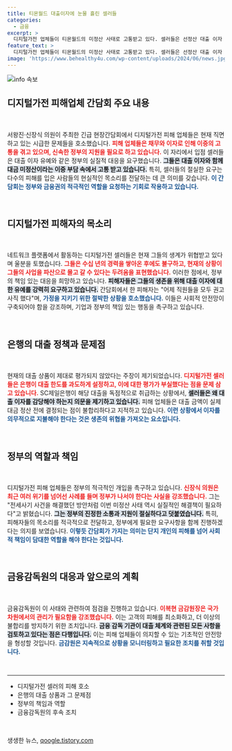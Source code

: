 ```yaml
---
title: 티몬월드 대출이자에 눈물 흘린 셀러들
categories:
  - 금융
excerpt: >
  디지털가전 업체들이 티몬월드의 미정산 사태로 고통받고 있다. 셀러들은 선정산 대출 이자 유예와 정부의介入을 호소하며, 상환 부담이 경과 전제로 부도 위기에 직면했다고 눈물로 호소하고 있다.
feature_text: >
  디지털가전 업체들이 티몬월드의 미정산 사태로 고통받고 있다. 셀러들은 선정산 대출 이자 유예와 정부의介入을 호소하며, 상환 부담이 경과 전제로 부도 위기에 직면했다고 눈물로 호소하고 있다.
image: 'https://www.behealthy4u.com/wp-content/uploads/2024/06/news.jpg'
---
```


<p><img src="https://www.behealthy4u.com/wp-content/uploads/2024/06/news.jpg" alt="info 속보" /></p>

<h2 data-ke-size="size26">디지털가전 피해업체 간담회 주요 내용</h2>

<p data-ke-size="size16">&nbsp;</p>

<p>서왕진·신장식 의원이 주최한 긴급 현장간담회에서 디지털가전 피해 업체들은 현재 직면하고 있는 시급한 문제들을 호소했습니다. <b><span style="color: #ee2323;">피해 업체들은 채무와 이자로 인해 이중의 고통을 겪고 있으며, 신속한 정부의 지원을 필요로 하고 있습니다.</span></b> 이 자리에서 입점 셀러들은 대출 이자 유예와 같은 정부의 실질적 대응을 요구했습니다. <b><span style="background-color: #21538527;">그들은 대출 이자와 함께 대금 미정산이라는 이중 부담 속에서 고통 받고 있습니다.</span></b> 특히, 셀러들의 절실한 요구는 다수의 피해를 입은 사람들의 현실적인 목소리를 전달하는 데 큰 의미를 갖습니다. <b><span style="color: #1a5490;">이 간담회는 정부와 금융권의 적극적인 역할을 요청하는 기회로 작용하고 있습니다.</span></b></p>

<p data-ke-size="size16">&nbsp;</p>

<h2 data-ke-size="size26">디지털가전 피해자의 목소리</h2>

<p data-ke-size="size16">&nbsp;</p>

<p>네트워크 플랫폼에서 활동하는 디지털가전 셀러들은 현재 그들의 생계가 위협받고 있다며 울분을 토했습니다. <b><span style="color: #ee2323;">그들은 수십 년의 경력을 쌓아온 후에도 불구하고, 현재의 상황이 그들의 사업을 파산으로 몰고 갈 수 있다는 두려움을 표현했습니다.</span></b> 이러한 점에서, 정부의 책임 있는 대응을 희망하고 있습니다. <b><span style="background-color: #21538527;">피해자들은 그들의 생존을 위해 대출 이자에 대한 유예를 강력히 요구하고 있습니다.</span></b> 간담회에서 한 피해자는 "어제 직원들을 모두 권고사직 했다"며, <b><span style="color: #1a5490;">가정을 지키기 위한 절박한 상황을 호소했습니다.</span></b> 이들은 사회적 안전망이 구축되어야 함을 강조하며, 기업과 정부의 책임 있는 행동을 촉구하고 있습니다.</p>

<p data-ke-size="size16">&nbsp;</p>

<h2 data-ke-size="size26">은행의 대출 정책과 문제점</h2>

<p data-ke-size="size16">&nbsp;</p>

<p>현재의 대출 상품이 제대로 평가되지 않았다는 주장이 제기되었습니다. <b><span style="color: #ee2323;">디지털가전 셀러들은 은행이 대출 한도를 과도하게 설정하고, 이에 대한 평가가 부실했다는 점을 문제 삼고 있습니다.</span></b> SC제일은행이 해당 대출을 독점적으로 취급하는 상황에서, <b><span style="background-color: #21538527;">셀러들은 왜 대출 이자를 감당해야 하는지 의문을 제기하고 있습니다.</span></b> 피해 업체들은 대출 금액이 실제 대금 정산 전에 결정되는 점이 불합리하다고 지적하고 있습니다. <b><span style="color: #1a5490;">이런 상황에서 이자를 의무적으로 지불해야 한다는 것은 생존의 위협을 가져오는 요소입니다.</span></b></p>

<p data-ke-size="size16">&nbsp;</p>

<h2 data-ke-size="size26">정부의 역할과 책임</h2>

<p data-ke-size="size16">&nbsp;</p>

<p>디지털가전 피해 업체들은 정부의 적극적인 개입을 촉구하고 있습니다. <b><span style="color: #ee2323;">신장식 의원은 최근 여러 위기를 넘어선 사례를 들며 정부가 나서야 한다는 사실을 강조했습니다.</span></b> 그는 "전세사기 사건을 해결했던 방안처럼 이번 미정산 사태 역시 실질적인 해결책이 필요하다"고 밝혔습니다. <b><span style="background-color: #21538527;">그는 정부의 진정한 소통과 지원이 절실하다고 덧붙였습니다.</span></b> 특히, 피해자들의 목소리를 적극적으로 전달하고, 정부에게 필요한 요구사항을 함께 진행하겠다는 의지를 보였습니다. <b><span style="color: #1a5490;">이렇듯 간담회가 가지는 의미는 단지 개인의 피해를 넘어 사회적 책임이 담대한 역할을 해야 한다는 것입니다.</span></b></p>

<p data-ke-size="size16">&nbsp;</p>

<h2 data-ke-size="size26">금융감독원의 대응과 앞으로의 계획</h2>

<p data-ke-size="size16">&nbsp;</p>

<p>금융감독원이 이 사태와 관련하여 점검을 진행하고 있습니다. <b><span style="color: #ee2323;">이복현 금감원장은 국가 차원에서의 관리가 필요함을 강조했습니다.</span></b> 이는 고객의 피해를 최소화하고, 더 이상의 불합리를 방지하기 위한 조치입니다. <b><span style="background-color: #21538527;">금융 감독 기관이 대출 체계와 관련된 모든 사항을 검토하고 있다는 점은 다행입니다.</span></b> 이는 피해 업체들이 의지할 수 있는 기초적인 안전망을 형성할 것입니다. <b><span style="color: #1a5490;">금감원은 지속적으로 상황을 모니터링하고 필요한 조치를 취할 것입니다.</span></b></p>

<p data-ke-size="size16">&nbsp;</p>

<hr>

<ul>
    <li>디지털가전 셀러의 피해 호소</li>
    <li>은행의 대출 상품과 그 문제점</li>
    <li>정부의 책임과 역할</li>
    <li>금융감독원의 후속 조치</li>
</ul>

<p data-ke-size="size16">&nbsp;</p>
생생한 뉴스, <a href="https://qoogle.tistory.com" rel="dofollow">qoogle.tistory.com</a>


